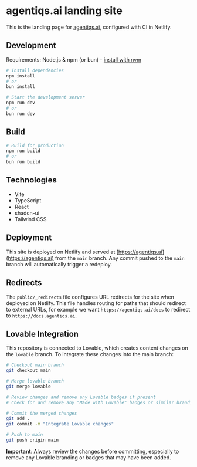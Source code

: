 # agentiqs.ai landing site

This is the landing page for [agentiqs.ai](https://agentiqs.ai), configured with CI in Netlify.

## Development

Requirements: Node.js & npm (or bun) - [install with nvm](https://github.com/nvm-sh/nvm#installing-and-updating)

```sh
# Install dependencies
npm install
# or
bun install

# Start the development server
npm run dev
# or
bun run dev
```

## Build

```sh
# Build for production
npm run build
# or
bun run build
```

## Technologies

- Vite
- TypeScript
- React
- shadcn-ui
- Tailwind CSS

## Deployment

This site is deployed on Netlify and served at [https://agentiqs.ai](https://agentiqs.ai) from the `main` branch. Any commit pushed to the `main` branch will automatically trigger a redeploy.

## Redirects

The `public/_redirects` file configures URL redirects for the site when deployed on Netlify. This file handles routing for paths that should redirect to external URLs, for example we want `https://agentiqs.ai/docs` to redirect to `https://docs.agentiqs.ai`.

## Lovable Integration

This repository is connected to Lovable, which creates content changes on the `lovable` branch. To integrate these changes into the main branch:

```sh
# Checkout main branch
git checkout main

# Merge lovable branch
git merge lovable

# Review changes and remove any Lovable badges if present
# Check for and remove any "Made with Lovable" badges or similar branding

# Commit the merged changes
git add .
git commit -m "Integrate Lovable changes"

# Push to main
git push origin main
```

**Important**: Always review the changes before committing, especially to remove any Lovable branding or badges that may have been added.
